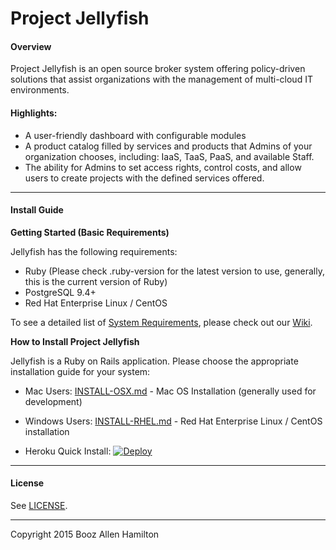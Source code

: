 Project Jellyfish
=======

#### Overview

Project Jellyfish is an open source broker system offering policy-driven solutions that assist organizations with the management of multi-cloud IT environments.

#### Highlights:

* A user-friendly dashboard with configurable modules
* A product catalog filled by services and products that Admins of your organization chooses, including: IaaS, TaaS, PaaS, and available Staff.
* The ability for Admins to set access rights, control costs, and allow users to create projects with the defined services offered.

-----

#### Install Guide

**Getting Started (Basic Requirements)**

Jellyfish has the following requirements:

* Ruby (Please check .ruby-version for the latest version to use, generally, this is the current version of Ruby)
* PostgreSQL 9.4+
* Red Hat Enterprise Linux / CentOS

To see a detailed list of [System Requirements](https://github.com/projectjellyfish/api/wiki/System-Requirements), please check out our [Wiki](https://github.com/projectjellyfish/api/wiki).

**How to Install Project Jellyfish**

Jellyfish is a Ruby on Rails application.  Please choose the appropriate installation guide for your system:

* Mac Users: [INSTALL-OSX.md](https://github.com/projectjellyfish/api/blob/master/INSTALL-OSX.md) - Mac OS Installation (generally used for development)

* Windows Users: [INSTALL-RHEL.md](https://github.com/projectjellyfish/api/blob/master/INSTALL-RHEL.md)  - Red Hat Enterprise Linux / CentOS installation

* Heroku Quick Install: [![Deploy](https://www.herokucdn.com/deploy/button.png)](https://heroku.com/deploy)

-----
#### License

See [LICENSE](https://github.com/projectjellyfish/api/blob/master/LICENSE).

-----
Copyright 2015 Booz Allen Hamilton
